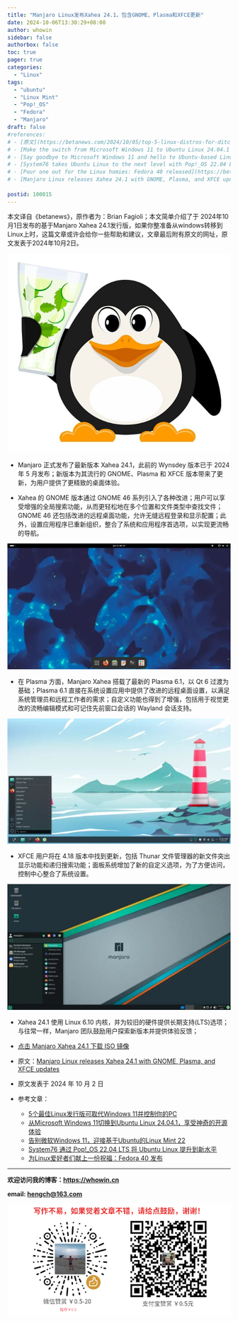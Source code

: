 ```yaml
---
title: "Manjaro Linux发布Xahea 24.1，包含GNOME、Plasma和XFCE更新"
date: 2024-10-06T13:30:29+08:00
author: whowin
sidebar: false
authorbox: false
toc: true
pager: true
categories:
  - "Linux"
tags:
  - "ubuntu"
  - "Linux Mint"
  - "Pop!_OS"
  - "Fedora"
  - "Manjaro"
draft: false
#references: 
# - [原文](https://betanews.com/2024/10/05/top-5-linux-distros-for-ditching-windows-11/)
# - [Make the switch from Microsoft Windows 11 to Ubuntu Linux 24.04.1 for a magical open-source experience](https://betanews.com/2024/08/29/switch-from-windows-11-to-ubuntu-24-04-1/)
# - [Say goodbye to Microsoft Windows 11 and hello to Ubuntu-based Linux Mint 22](https://betanews.com/2024/07/25/linux-mint-22-offers-compelling-reasons-to-switch-from-windows-11/)
# - [System76 takes Ubuntu Linux to the next level with Pop!_OS 22.04 LTS](https://betanews.com/2022/04/25/system76-pop_os-2204-ubuntu-linux/)
# - [Pour one out for the Linux homies: Fedora 40 released](https://betanews.com/2024/04/23/fedora-linux-40/)
# - [Manjaro Linux releases Xahea 24.1 with GNOME, Plasma, and XFCE updates](https://betanews.com/2024/10/02/manjaro-linux-releases-xahea-24-1-with-gnome-plasma-and-xfce-updates/)

postid: 100015
---
```



本文译自《betanews》，原作者为：Brian Fagioli；本文简单介绍了于 2024年10月1日发布的基于Manjaro Xahea 24.1发行版，如果你整准备从windows转移到Linux上时，这篇文章或许会给你一些帮助和建议，文章最后附有原文的网址，原文发表于2024年10月2日。
<!--more-->

![Manjaro Xahea 24.1][img01]

* Manjaro 正式发布了最新版本 Xahea 24.1，此前的 Wynsdey 版本已于 2024 年 5 月发布；新版本为其流行的 GNOME、Plasma 和 XFCE 版本带来了更新，为用户提供了更精致的桌面体验。

* Xahea 的 GNOME 版本通过 GNOME 46 系列引入了各种改进；用户可以享受增强的全局搜索功能，从而更轻松地在多个位置和文件类型中查找文件；GNOME 46 还包括改进的远程桌面功能，允许无缝远程登录和显示配置；此外，设置应用程序已重新组织，整合了系统和应用程序首选项，以实现更流畅的导航。

![Manjaro Xahea 24.1][img02]

* 在 Plasma 方面，Manjaro Xahea 搭载了最新的 Plasma 6.1，以 Qt 6 过渡为基础；Plasma 6.1 直接在系统设置应用中提供了改进的远程桌面设置，以满足系统管理员和远程工作者的需求；自定义功能也得到了增强，包括用于视觉更改的流畅编辑模式和可记住先前窗口会话的 Wayland 会话支持。

![Manjaro Xahea 24.1][img03]

* XFCE 用户将在 4.18 版本中找到更新，包括 Thunar 文件管理器的新文件突出显示功能和递归搜索功能；面板系统增加了新的自定义选项，为了方便访问，控制中心整合了系统设置。

![Manjaro Xahea 24.1][img04]

* Xahea 24.1 使用 Linux 6.10 内核，并为较旧的硬件提供长期支持(LTS)选项；与往常一样，Manjaro 团队鼓励用户探索新版本并提供体验反馈；

* [点击 Manjaro Xahea 24.1 下载 ISO 镜像][manjaro-xahea-24.1]

* 原文：[Manjaro Linux releases Xahea 24.1 with GNOME, Plasma, and XFCE updates][article01]
* 原文发表于 2024 年 10 月 2 日

* 参考文章：
    - [5个最佳Linux发行版可取代Windows 11并控制你的PC][ref01]
    - [从Microsoft Windows 11切换到Ubuntu Linux 24.04.1，享受神奇的开源体验][ref02]
    - [告别微软Windows 11，迎接基于Ubuntu的Linux Mint 22][ref03]
    - [System76 通过 Pop!_OS 22.04 LTS 将 Ubuntu Linux 提升到新水平][ref04]
    - [为Linux爱好者们献上一份祝福：Fedora 40 发布][ref05]
    <!-- - [Manjaro Linux发布Xahea 24.1，包含GNOME、Plasma和XFCE更新][ref06] -->

-------------
**欢迎访问我的博客：https://whowin.cn**

**email: hengch@163.com**

![donation][img_sponsor_qrcode]

[img_sponsor_qrcode]:/images/qrcode/sponsor-qrcode.png

[manjaro-xahea-24.1]:https://manjaro.org/products/download/x86

[article01]:https://betanews.com/2024/10/02/manjaro-linux-releases-xahea-24-1-with-gnome-plasma-and-xfce-updates/

[ref01]:/post/blog/linux/0005-top-5-linux-distros-for-ditching-windows-11/
[ref02]:/post/blog/linux/0006-switch-from-windows-11-to-ubuntu-24-04-1/
[ref03]:/post/blog/linux/0011-linux-mint-22-offers-compelling-reasons-to-switch-from-windows-11/
[ref04]:/post/blog/linux/0013-system76-pop_os-2204-ubuntu-linux/
[ref05]:/post/blog/linux/0014-fedora-linux-40/
[ref06]:/post/blog/linux/0015-manjaro-linux-releases-xahea-24-1-with-gnome-plasma-and-xfce-updates/

<!--CSDN
[ref01]:https://blog.csdn.net/whowin/article/details/142851436
[ref02]:https://blog.csdn.net/whowin/article/details/142850897
[ref03]:https://blog.csdn.net/whowin/article/details/142851017
[ref04]:https://blog.csdn.net/whowin/article/details/142851122
[ref05]:https://blog.csdn.net/whowin/article/details/142851244
[ref06]:https://blog.csdn.net/whowin/article/details/142851329
-->


[img01]:/images/100015/manjaro-1.jpg
[img02]:/images/100015/manjaro-2.jpg
[img03]:/images/100015/manjaro-3.jpg
[img04]:/images/100015/manjaro-4.jpg

<!--CSDN
[img01]:https://i-blog.csdnimg.cn/direct/c16bc4954ed54fbfbfd864be7679c6f9.jpeg#pic_center
[img02]:https://i-blog.csdnimg.cn/direct/416935248dbd4158ba0623a622aa4deb.jpeg#pic_center
[img03]:https://i-blog.csdnimg.cn/direct/592fd14dfa03429d9b28605c07947147.jpeg#pic_center)
[img04]:https://i-blog.csdnimg.cn/direct/1eda294655ef46eb8667408107461343.jpeg#pic_center
-->